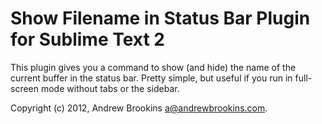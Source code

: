 # Show Filename in Status Bar Plugin for Sublime Text 2

This plugin gives you a command to show (and hide) the name of the current
buffer in the status bar. Pretty simple, but useful if you run in full-screen
mode without tabs or the sidebar.

Copyright (c) 2012, Andrew Brookins <a@andrewbrookins.com>.